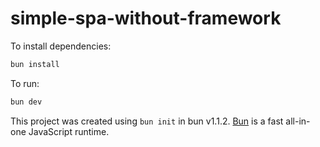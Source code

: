 # simple-spa-without-framework

To install dependencies:

```bash
bun install
```

To run:

```bash
bun dev
```

This project was created using `bun init` in bun v1.1.2. [Bun](https://bun.sh) is a fast all-in-one JavaScript runtime.
